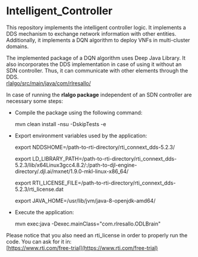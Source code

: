 # Intelligent_Controller
This repository implements the intelligent controller logic. It implements a DDS mechanism to exchange network information with other entities. Additionally, it implements a DQN algorithm to deploy VNFs in multi-cluster domains.

The implemented package of a DQN algorithm uses Deep Java Library. It also incorporates the DDS implementation in case of using it without an SDN controller. Thus, it can communicate with other elements through the DDS.<br/>  [rlalgo/src/main/java/com/rlresallo/](rlalgo/src/main/java/com/rlresallo/)

In case of running the **rlalgo package** independent of an SDN controller are necessary some steps:
- Compile the package using the following command: 
  
  mvn clean install -nsu -DskipTests -e
- Export environment variables used by the application:

  export NDDSHOME=/path-to-rti-directory/rti_connext_dds-5.2.3/
  
  export LD_LIBRARY_PATH=/path-to-rti-directory/rti_connext_dds-5.2.3/lib/x64Linux3gcc4.8.2/:/path-to-djl-engine-directory/.djl.ai/mxnet/1.9.0-mkl-linux-x86_64/
  
  export RTI_LICENSE_FILE=/path-to-rti-directory/rti_connext_dds-5.2.3/rti_license.dat
  
  export JAVA_HOME=/usr/lib/jvm/java-8-openjdk-amd64/
- Execute the application:

  mvn exec:java -Dexec.mainClass="com.rlresallo.ODLBrain"
  
 Please notice that you also need an rti_license in order to properly run the code. You can ask for it in:
 <br/>[https://www.rti.com/free-trial](https://www.rti.com/free-trial)
